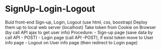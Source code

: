 # SignUp-Login-Logout

 Buid front-end Sign-up, Login, Logout (use html, css, boostrap)
 Deploy them up to local web server (localhost)
 Take token from Cookie on Browser (by call API ajax to get user info)
 Procedure: - Sign-up page (save data by call API - POST)
            - Login page (call API -POST), if exist token move to User info page
            - Logout on User info page (then redirect to Login page)

